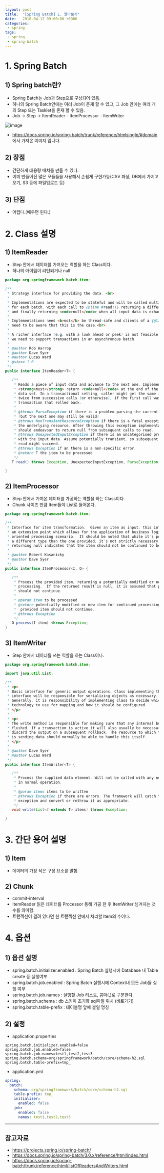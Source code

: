 ```yaml
---
layout: post
title:  "[Spring Batch] 1. 알아보자"
date:   2018-04-12 09:00:00 +0900
categories:
 - spring
tags: 
 - spring
 - spring-batch
---
```

# 1. Spring Batch
## 1) Spring batch란? 
- Spring Batch는 Job과 Step으로 구성되어 있음.
- 하나의 Spring Batch안에는 여러 Job이 존재 할 수 있고, 그 Job 안에는 여러 개의 Step 또는 Tasklet을 존재 할 수 있음.
- Job -> Step -> ItemReader - ItemProcessor - ItemWriter

![image](https://user-images.githubusercontent.com/13219787/61384585-df617d80-a8eb-11e9-9bb6-3ef8612a7741.png)

- https://docs.spring.io/spring-batch/trunk/reference/htmlsingle/#domain 에서 가져온 이미지 입니다.

## 2) 장점
- 간단하게 대용량 배치를 만들 수 있다.
- 이미 만들어진 많은 모듈들을 사용해서 손쉽게 구현가능(CSV 파싱, DB에서 가지고 오기, S3 등에 파일업로드 등)

## 3) 단점
- 어렵다.(배우면 된다.)

# 2. Class 설명
## 1) ItemReader
- Step 안에서 데이터를 가져오는 역할을 하는 Class이다.
- 하나의 아이템이 리턴되거나 null

```java
package org.springframework.batch.item;

/**
 * Strategy interface for providing the data. <br>
 * 
 * Implementations are expected to be stateful and will be called multiple times
 * for each batch, with each call to {@link #read()} returning a different value
 * and finally returning <code>null</code> when all input data is exhausted.<br>
 * 
 * Implementations need <b>not</b> be thread-safe and clients of a {@link ItemReader}
 * need to be aware that this is the case.<br>
 * 
 * A richer interface (e.g. with a look ahead or peek) is not feasible because
 * we need to support transactions in an asynchronous batch.
 * 
 * @author Rob Harrop
 * @author Dave Syer
 * @author Lucas Ward
 * @since 1.0
 */
public interface ItemReader<T> {

   /**
    * Reads a piece of input data and advance to the next one. Implementations
    * <strong>must</strong> return <code>null</code> at the end of the input
    * data set. In a transactional setting, caller might get the same item
    * twice from successive calls (or otherwise), if the first call was in a
    * transaction that rolled back.
    * 
    * @throws ParseException if there is a problem parsing the current record
    * (but the next one may still be valid)
    * @throws NonTransientResourceException if there is a fatal exception in
    * the underlying resource. After throwing this exception implementations
    * should endeavour to return null from subsequent calls to read.
    * @throws UnexpectedInputException if there is an uncategorised problem
    * with the input data. Assume potentially transient, so subsequent calls to
    * read might succeed.
    * @throws Exception if an there is a non-specific error.
    * @return T the item to be processed
    */
   T read() throws Exception, UnexpectedInputException, ParseException, NonTransientResourceException;

}
```

## 2) ItemProcessor
- Step 안에서 가져온 데이터를 가공하는 역할을 하는 Class이다.
- Chunk 사이즈 만큼 Item들이 List로 들어온다.

```java
package org.springframework.batch.item;

/**
 * Interface for item transformation.  Given an item as input, this interface provides
 * an extension point which allows for the application of business logic in an item 
 * oriented processing scenario.  It should be noted that while it's possible to return
 * a different type than the one provided, it's not strictly necessary.  Furthermore, 
 * returning null indicates that the item should not be continued to be processed.
 *  
 * @author Robert Kasanicky
 * @author Dave Syer
 */
public interface ItemProcessor<I, O> {

   /**
    * Process the provided item, returning a potentially modified or new item for continued
    * processing.  If the returned result is null, it is assumed that processing of the item
    * should not continue.
    * 
    * @param item to be processed
    * @return potentially modified or new item for continued processing, null if processing of the 
    *  provided item should not continue.
    * @throws Exception
    */
   O process(I item) throws Exception;
}

```

## 3) ItemWriter
- Step 안에서 데이터를 쓰는 역할을 하는 Class이다.

```java
package org.springframework.batch.item;

import java.util.List;

/**
 * <p>
 * Basic interface for generic output operations. Class implementing this
 * interface will be responsible for serializing objects as necessary.
 * Generally, it is responsibility of implementing class to decide which
 * technology to use for mapping and how it should be configured.
 * </p>
 * 
 * <p>
 * The write method is responsible for making sure that any internal buffers are
 * flushed. If a transaction is active it will also usually be necessary to
 * discard the output on a subsequent rollback. The resource to which the writer
 * is sending data should normally be able to handle this itself.
 * </p>
 * 
 * @author Dave Syer
 * @author Lucas Ward
 */
public interface ItemWriter<T> {

   /**
    * Process the supplied data element. Will not be called with any null items
    * in normal operation.
    *
    * @param items items to be written
    * @throws Exception if there are errors. The framework will catch the
    * exception and convert or rethrow it as appropriate.
    */
   void write(List<? extends T> items) throws Exception;

}
```

# 3. 간단 용어 설명
## 1) Item 
- 데이터의 가장 작은 구성 요소를 말함.

## 2) Chunk
- commit-interval
- ItemReader 읽은 데이터를 Processor 통해 가공 한 후 ItemWriter 넘겨지는 갯수를 의미함.
- 트랜젝션이 걸려 있다면 한 트랜젝션 안에서 처리할 Item의 수이다.

# 4. 옵션
## 1) 옵션 설명
- spring.batch.initializer.enabled : Spring Batch 실행시에 Database 내 Table create 등 실행여부
- spring.batch.job.enabled : Spring Batch 실행시에 Context내 모든 Job들 실행 여부
- spring.batch.job.names : 실행할 Job 리스트, 콤마(,)로 구분한다.
- spring.batch.schema : db 스키마 초기화 sql파일 위치 (바로가기)
- spring.batch.table-prefix : 테이블명 앞에 붙일 명칭

## 2) 설정
- application.properties

```properties
spring.batch.initializer.enabled=false
spring.batch.job.enabled=false
spring.batch.job.names=test1,test2,test3
spring.batch.schema=org/springframework/batch/core/schema-h2.sql
spring.batch.table-prefix=tmp_
```
  
- application.yml

```yaml
spring:
  batch:
    schema: org/springframework/batch/core/schema-h2.sql
    table-prefix: tmp_
    initializer:
      enabled: false
    job:
      enabled: false
      names: test1,test2,test3
```
  
---
## 참고자료
- https://projects.spring.io/spring-batch/
- https://docs.spring.io/spring-batch/3.0.x/reference/html/index.html
- https://docs.spring.io/spring-batch/trunk/reference/html/listOfReadersAndWriters.html
